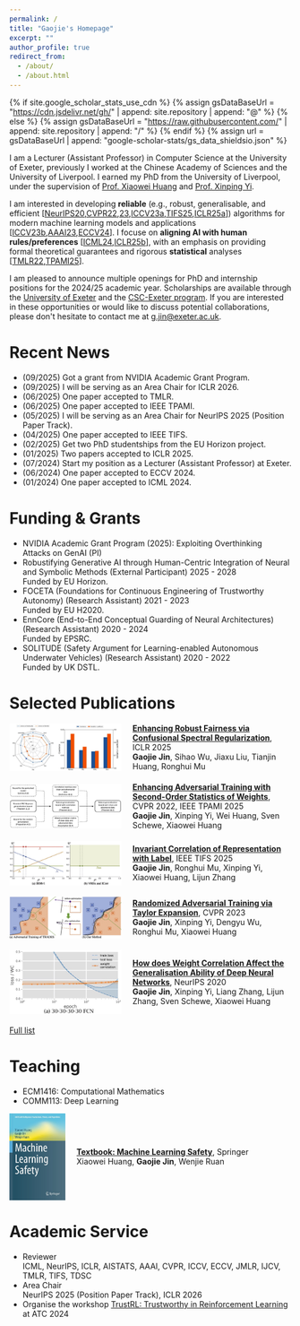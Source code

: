 ```yaml
---
permalink: /
title: "Gaojie's Homepage"
excerpt: ""
author_profile: true
redirect_from: 
  - /about/
  - /about.html
---
```


{% if site.google_scholar_stats_use_cdn %}
{% assign gsDataBaseUrl = "https://cdn.jsdelivr.net/gh/" | append: site.repository | append: "@" %}
{% else %}
{% assign gsDataBaseUrl = "https://raw.githubusercontent.com/" | append: site.repository | append: "/" %}
{% endif %}
{% assign url = gsDataBaseUrl | append: "google-scholar-stats/gs_data_shieldsio.json" %}

<span class='anchor' id='about-me'></span>

I am a Lecturer (Assistant Professor) in Computer Science at the University of Exeter, previously I worked at the Chinese Academy of Sciences and the University of Liverpool. I earned my PhD from the University of Liverpool, under the supervision of [Prof. Xiaowei Huang](https://cgi.csc.liv.ac.uk/~xiaowei/) and [Prof. Xinping Yi](https://sites.google.com/site/xinpingyi00/).

I am interested in developing **reliable** (e.g., robust, generalisable, and efficient [[NeurIPS20](https://proceedings.neurips.cc/paper_files/paper/2020/file/f48c04ffab49ff0e5d1176244fdfb65c-Paper.pdf),[CVPR22](https://arxiv.org/abs/2203.06020),[23](https://openaccess.thecvf.com/content/CVPR2023/html/Jin_Randomized_Adversarial_Training_via_Taylor_Expansion_CVPR_2023_paper.html),[ICCV23a](https://openaccess.thecvf.com/content/ICCV2023/html/Huang_SAFARI_Versatile_and_Efficient_Evaluations_for_Robustness_of_Interpretability_ICCV_2023_paper.html),[TIFS25](https://ieeexplore.ieee.org/abstract/document/10969094),[ICLR25a](https://arxiv.org/abs/2501.06842)]) algorithms for modern machine learning models and applications [[ICCV23b](https://openaccess.thecvf.com/content/ICCV2023/html/Huang_SAFARI_Versatile_and_Efficient_Evaluations_for_Robustness_of_Interpretability_ICCV_2023_paper.html),[AAAI23](https://ojs.aaai.org/index.php/AAAI/article/view/26756),[ECCV24](https://link.springer.com/chapter/10.1007/978-3-031-72848-8_16)]. I focuse on **aligning AI with human rules/preferences** [[ICML24](https://proceedings.mlr.press/v235/dong24c.html),[ICLR25b](https://arxiv.org/abs/2501.13273)], with an emphasis on providing formal theoretical guarantees and rigorous **statistical** analyses [[TMLR22](https://arxiv.org/abs/2201.09209),[TPAMI25](https://ieeexplore.ieee.org/document/11027475)].

I am pleased to announce multiple openings for PhD and internship positions for the 2024/25 academic year. Scholarships are available through the [University of Exeter](https://www.exeter.ac.uk/study/pg-research/funding/phdfunding/) and the [CSC-Exeter program](https://www.exeter.ac.uk/study/pg-research/csc-scholarships/). If you are interested in these opportunities or would like to discuss potential collaborations, please don't hesitate to contact me at g.jin@exeter.ac.uk.

# Recent News
- (09/2025) Got a grant from NVIDIA Academic Grant Program.
- (09/2025) I will be serving as an Area Chair for ICLR 2026.
- (06/2025) One paper accepted to TMLR.
- (06/2025) One paper accepted to IEEE TPAMI.
- (05/2025) I will be serving as an Area Chair for NeurIPS 2025 (Position Paper Track).
- (04/2025) One paper accepted to IEEE TIFS.
- (02/2025) Get two PhD studentships from the EU Horizon project.
- (01/2025) Two papers accepted to ICLR 2025.
- (07/2024) Start my position as a Lecturer (Assistant Professor) at Exeter.
- (06/2024) One paper accepted to ECCV 2024.
- (01/2024) One paper accepted to ICML 2024.

# Funding & Grants
- NVIDIA Academic Grant Program (2025): Exploiting Overthinking Attacks on GenAI (PI)
- Robustifying Generative AI through Human-Centric Integration of Neural and Symbolic Methods (External Participant) 2025 - 2028  
  Funded by EU Horizon.  
- FOCETA (Foundations for Continuous Engineering of Trustworthy Autonomy) (Research Assistant) 2021 - 2023  
  Funded by EU H2020. 
- EnnCore (End-to-End Conceptual Guarding of Neural Architectures) (Research Assistant) 2020 - 2024  
  Funded by EPSRC. 
- SOLITUDE (Safety Argument for Learning-enabled Autonomous Underwater Vehicles) (Research Assistant) 2020 - 2022  
  Funded by UK DSTL. 
  
# Selected Publications
<div style="display: flex; align-items: center; margin-bottom: 20px;">
  <img src="/images/iclr2025.jpg" style="width: 200px; margin-right: 20px;" alt="Paper image">
  <div>
    <a href="https://arxiv.org/pdf/2501.13273" target="_blank"><b>Enhancing Robust Fairness via Confusional Spectral Regularization</b></a>, ICLR 2025<br>
    <b>Gaojie Jin</b>, Sihao Wu, Jiaxu Liu, Tianjin Huang, Ronghui Mu
  </div>
</div>

<div style="display: flex; align-items: center; margin-bottom: 20px;">
  <img src="/images/TPAMI2025.jpg" style="width: 200px; margin-right: 20px;" alt="Paper image">
  <div>
    <a href="https://ieeexplore.ieee.org/document/11027475" target="_blank"><b>Enhancing Adversarial Training with Second-Order Statistics of Weights</b></a>, CVPR 2022, IEEE TPAMI 2025<br>
    <b>Gaojie Jin</b>, Xinping Yi, Wei Huang, Sven Schewe, Xiaowei Huang
  </div>
</div>

<div style="display: flex; align-items: center; margin-bottom: 20px;">
  <img src="/images/TIFS2025.jpg" style="width: 200px; margin-right: 20px;" alt="Paper image">
  <div>
    <a href="https://ieeexplore.ieee.org/abstract/document/10969094" target="_blank"><b>Invariant Correlation of Representation with Label</b></a>, IEEE TIFS 2025<br>
    <b>Gaojie Jin</b>, Ronghui Mu, Xinping Yi, Xiaowei Huang, Lijun Zhang
  </div>
</div>

<div style="display: flex; align-items: center; margin-bottom: 20px;">
  <img src="/images/CVPR2023_.jpg" style="width: 200px; margin-right: 20px;" alt="Paper image">
  <div>
    <a href="https://openaccess.thecvf.com/content/CVPR2023/papers/Jin_Randomized_Adversarial_Training_via_Taylor_Expansion_CVPR_2023_paper.pdf" target="_blank"><b>Randomized Adversarial Training via Taylor Expansion</b></a>, CVPR 2023<br>
    <b>Gaojie Jin</b>, Xinping Yi, Dengyu Wu, Ronghui Mu, Xiaowei Huang
  </div>
</div>

<div style="display: flex; align-items: center; margin-bottom: 20px;">
  <img src="/images/NeurIPS2020_.jpg" style="width: 200px; margin-right: 20px;" alt="Paper image">
  <div>
    <a href="https://arxiv.org/abs/2010.05983" target="_blank"><b>How does Weight Correlation Affect the Generalisation Ability of Deep Neural Networks</b></a>, NeurIPS 2020<br>
    <b>Gaojie Jin</b>, Xinping Yi, Liang Zhang, Lijun Zhang, Sven Schewe, Xiaowei Huang
  </div>
</div>

[Full list](https://scholar.google.com/citations?user=n_cu7jwAAAAJ&hl=en)


# Teaching 
- ECM1416: Computational Mathematics
- COMM113: Deep Learning

<div style="display: flex; align-items: center; margin-bottom: 20px;">
  <img src="/images/MLsafety.jpg" style="width: 100px; margin-right: 20px;" alt="Paper image">
  <div>
    <a href="https://link.springer.com/book/10.1007/978-981-19-6814-3" target="_blank"><b>Textbook: Machine Learning Safety</b></a>, Springer<br>
    Xiaowei Huang, <b>Gaojie Jin</b>, Wenjie Ruan
  </div>
</div>

# Academic Service
- Reviewer  
  ICML, NeurIPS, ICLR, AISTATS, AAAI, CVPR, ICCV, ECCV, JMLR, IJCV, TMLR, TIFS, TDSC
- Area Chair  
  NeurIPS 2025 (Position Paper Track), ICLR 2026
- Organise the workshop [TrustRL: Trustworthy in Reinforcement Learning](https://www.ieee-smart-world.org/2024/atc/workshops.php) at ATC 2024
